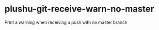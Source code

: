 plushu-git-receive-warn-no-master
=================================

Print a warning when receiving a push with no master branch
